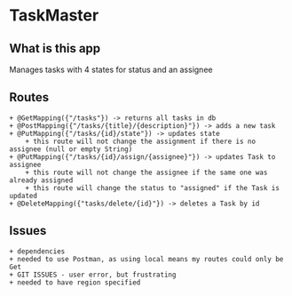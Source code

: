 # TaskMaster

## What is this app
Manages tasks with 4 states for status and an assignee

## Routes

    + @GetMapping({"/tasks"}) -> returns all tasks in db
    + @PostMapping({"/tasks/{title}/{description}"}) -> adds a new task
    + @PutMapping({"/tasks/{id}/state"}) -> updates state
        + this route will not change the assignment if there is no assignee (null or empty String)
    + @PutMapping({"/tasks/{id}/assign/{assignee}"}) -> updates Task to assignee
        + this route will not change the assignee if the same one was already assigned
        + this route will change the status to "assigned" if the Task is updated
    + @DeleteMapping({"tasks/delete/{id}"}) -> deletes a Task by id


## Issues
    + dependencies
    + needed to use Postman, as using local means my routes could only be Get
    + GIT ISSUES - user error, but frustrating
    + needed to have region specified